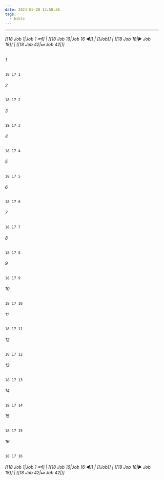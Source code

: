 ```yaml
---
date: 2024-05-28 13:50:36
tags:
  - bible
---
```

___

###### [[18 Job 1|Job 1 ⏮]] | [[18 Job 16|Job 16 ◀]] | [[Job]] | [[18 Job 18|▶ Job 18]] | [[18 Job 42|⏭ Job 42|]]

###### 1
``` verse
18 17 1 
```
###### 2
``` verse
18 17 2 
```
###### 3
``` verse
18 17 3 
```
###### 4
``` verse
18 17 4 
```
###### 5
``` verse
18 17 5 
```
###### 6
``` verse
18 17 6 
```
###### 7
``` verse
18 17 7 
```
###### 8
``` verse
18 17 8 
```
###### 9
``` verse
18 17 9 
```
###### 10
``` verse
18 17 10 
```
###### 11
``` verse
18 17 11 
```
###### 12
``` verse
18 17 12 
```
###### 13
``` verse
18 17 13 
```
###### 14
``` verse
18 17 14 
```
###### 15
``` verse
18 17 15 
```
###### 16
``` verse
18 17 16 
```

###### [[18 Job 1|Job 1 ⏮]] | [[18 Job 16|Job 16 ◀]] | [[Job]] | [[18 Job 18|▶ Job 18]] | [[18 Job 42|⏭ Job 42|]]

